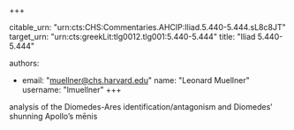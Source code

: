 +++


citable_urn: "urn:cts:CHS:Commentaries.AHCIP:Iliad.5.440-5.444.sL8c8JT"
target_urn: "urn:cts:greekLit:tlg0012.tlg001:5.440-5.444"
title: "Iliad 5.440-5.444"

authors:
- email: "muellner@chs.harvard.edu"
  name: "Leonard Muellner"
  username: "lmuellner"
+++

<p>analysis of the Diomedes-Ares identification/antagonism and Diomedes’ shunning Apollo’s mēnis</p>